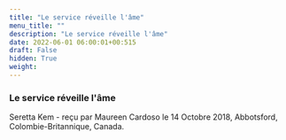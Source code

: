 ```yaml
---
title: "Le service réveille l'âme"
menu_title: ""
description: "Le service réveille l'âme"
date: 2022-06-01 06:00:01+00:515
draft: False
hidden: True
weight:
---
```

### Le service réveille l'âme

Seretta Kem - reçu par Maureen Cardoso le 14 Octobre 2018, Abbotsford, Colombie-Britannique, Canada.



